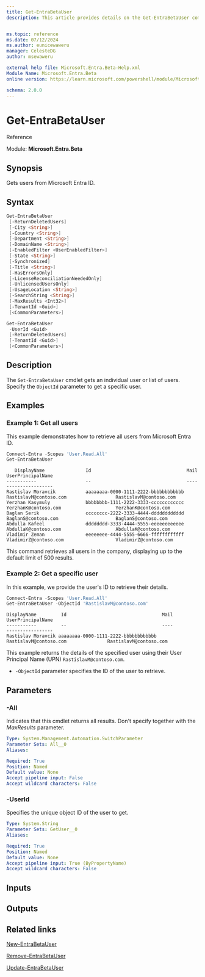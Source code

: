 ```yaml
---
title: Get-EntraBetaUser
description: This article provides details on the Get-EntraBetaUser command


ms.topic: reference
ms.date: 07/12/2024
ms.author: eunicewaweru
manager: CelesteDG
author: msewaweru

external help file: Microsoft.Entra.Beta-Help.xml
Module Name: Microsoft.Entra.Beta
online version: https://learn.microsoft.com/powershell/module/Microsoft.Entra.Beta/Get-EntraBetaUser

schema: 2.0.0
---
```


# Get-EntraBetaUser

Reference

Module: **Microsoft.Entra.Beta**

## Synopsis

Gets users from Microsoft Entra ID.

## Syntax

```powershell
Get-EntraBetaUser 
 [-ReturnDeletedUsers] 
 [-City <String>] 
 [-Country <String>] 
 [-Department <String>]
 [-DomainName <String>]
 [-EnabledFilter <UserEnabledFilter>]
 [-State <String>]
 [-Synchronized]
 [-Title <String>]
 [-HasErrorsOnly]
 [-LicenseReconciliationNeededOnly]
 [-UnlicensedUsersOnly]
 [-UsageLocation <String>]
 [-SearchString <String>]
 [-MaxResults <Int32>]
 [-TenantId <Guid>]
 [<CommonParameters>]
```

```powershell
Get-EntraBetaUser
 -UserId <Guid>
 [-ReturnDeletedUsers]
 [-TenantId <Guid>]
 [<CommonParameters>]
```

## Description  
  
The `Get-EntraBetaUser` cmdlet gets an individual user or list of users. Specify the `ObjectId` parameter to get a specific user.

## Examples

### Example 1: Get all users

This example demonstrates how to retrieve all users from Microsoft Entra ID.

```powershell
Connect-Entra -Scopes 'User.Read.All'
Get-EntraBetaUser
```

```Output
   DisplayName               Id                                   Mail                                    UserPrincipalName
-----------                  --                                   ----                                    -----------------
Rastislav Moravcik           aaaaaaaa-0000-1111-2222-bbbbbbbbbbbb RastislavM@contoso.com                  RastislavM@contoso.com
Yerzhan Kasymuly             bbbbbbbb-1111-2222-3333-cccccccccccc YerzhanK@contoso.com                    YerzhanK@contoso.com                       
Baglan Serik                 cccccccc-2222-3333-4444-dddddddddddd BaglanS@contoso.com                     BaglanS@contoso.com                       
Abdulla Kafeel               dddddddd-3333-4444-5555-eeeeeeeeeeee AbdullaK@contoso.com                    AbdullaK@contoso.com                       
Vladimir Zeman               eeeeeeee-4444-5555-6666-ffffffffffff VladimirZ@contoso.com                   VladimirZ@contoso.com                       
```

This command retrieves all users in the company, displaying up to the default limit of 500 results.

### Example 2: Get a specific user

In this example, we provide the user's ID to retrieve their details.

```powershell
Connect-Entra -Scopes 'User.Read.All'
Get-EntraBetaUser -ObjectId 'RastislavM@contoso.com'
```

```Output
DisplayName         Id                                   Mail                                UserPrincipalName
-----------         --                                   ----                                -----------------
Rastislav Moravcik aaaaaaaa-0000-1111-2222-bbbbbbbbbbbb RastislavM@contoso.com               RastislavM@contoso.com                       
```

This example returns the details of the specified user using their User Principal Name (UPN) `RastislavM@contoso.com`.

- `-ObjectId` parameter specifies the ID of the user to retrieve.

## Parameters

### -All

Indicates that this cmdlet returns all results.
Don't specify together with the _MaxResults_ parameter.

```yaml
Type: System.Management.Automation.SwitchParameter
Parameter Sets: All__0
Aliases:

Required: True
Position: Named
Default value: None
Accept pipeline input: False
Accept wildcard characters: False
```

### -UserId

Specifies the unique object ID of the user to get.

```yaml
Type: System.String
Parameter Sets: GetUser__0
Aliases:

Required: True
Position: Named
Default value: None
Accept pipeline input: True (ByPropertyName)
Accept wildcard characters: False
```

## Inputs

## Outputs

## Related links

[New-EntraBetaUser](New-EntraBetaUser.md)

[Remove-EntraBetaUser](Remove-EntraBetaUser.md)

[Update-EntraBetaUser](Update-EntraBetaUser.md)
